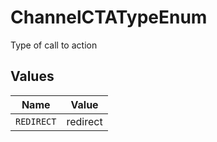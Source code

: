 # ChannelCTATypeEnum

Type of call to action


## Values

| Name       | Value      |
| ---------- | ---------- |
| `REDIRECT` | redirect   |